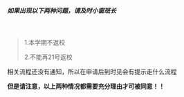 ##### 如果出现以下两种问题，请及时小窗班长

<br>

>1.本学期不返校
>
>2.不能再21号返校



相关流程还没有通知，所以在申请后到时见会有提示走什么流程

**但是请注意，以上两种情况都需要充分理由才可被同意！！**
